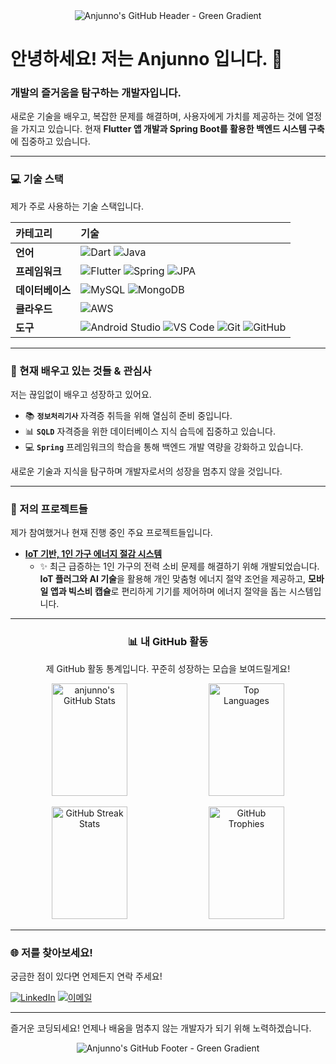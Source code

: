<div align="center">
  <img src="https://capsule-render.vercel.app/api?type=waving&color=gradient&customColorList=00FF00,00CC00,009900&height=200&text=Anjunno's%20GITHUB&fontSize=50&animation=twinkling&fontAlign=68&fontAlignY=36" alt="Anjunno's GitHub Header - Green Gradient"/>
</div>

# 안녕하세요! 저는 Anjunno 입니다. 👋

### 개발의 즐거움을 탐구하는 **개발자**입니다.

새로운 기술을 배우고, 복잡한 문제를 해결하며, 사용자에게 가치를 제공하는 것에 열정을 가지고 있습니다. 현재 **Flutter 앱 개발과 Spring Boot를 활용한 백엔드 시스템 구축**에 집중하고 있습니다.

---

  ### 💻 기술 스택

  제가 주로 사용하는 기술 스택입니다.

  | 카테고리 | 기술 |
  | :------- | :--- |
  | **언어** | ![Dart](https://img.shields.io/badge/Dart-0175C2?style=for-the-badge&logo=dart&logoColor=white) ![Java](https://img.shields.io/badge/Java-007396?style=for-the-badge&logo=java&logoColor=white) |
  | **프레임워크** | ![Flutter](https://img.shields.io/badge/Flutter-02569B?style=for-the-badge&logo=flutter&logoColor=white) ![Spring](https://img.shields.io/badge/Spring-6DB33F?style=for-the-badge&logo=spring&logoColor=white) ![JPA](https://img.shields.io/badge/JPA-4479A1?style=for-the-badge&logo=hibernate&logoColor=white) |
  | **데이터베이스** | ![MySQL](https://img.shields.io/badge/MySQL-4479A1?style=for-the-badge&logo=mysql&logoColor=white) ![MongoDB](https://img.shields.io/badge/MongoDB-47A248?style=for-the-badge&logo=mongodb&logoColor=white) |
  | **클라우드** | ![AWS](https://img.shields.io/badge/AWS-%23FF9900.svg?style=for-the-badge&logo=amazon-aws&logoColor=white) |
  | **도구** | ![Android Studio](https://img.shields.io/badge/Android%20Studio-3DDC84?style=for-the-badge&logo=android-studio&logoColor=white) ![VS Code](https://img.shields.io/badge/VS%20Code-007ACC?style=for-the-badge&logo=visual-studio-code&logoColor=white) ![Git](https://img.shields.io/badge/Git-F05032?style=for-the-badge&logo=git&logoColor=white) ![GitHub](https://img.shields.io/badge/github-%23121011.svg?style=for-the-badge&logo=github&logoColor=white) |
</div>

---

### 🌱 현재 배우고 있는 것들 & 관심사

저는 끊임없이 배우고 성장하고 있어요.

* 📚 **`정보처리기사`** 자격증 취득을 위해 열심히 준비 중입니다.
* 📊 **`SQLD`** 자격증을 위한 데이터베이스 지식 습득에 집중하고 있습니다.
* 💻 **`Spring`** 프레임워크의 학습을 통해 백엔드 개발 역량을 강화하고 있습니다.

새로운 기술과 지식을 탐구하며 개발자로서의 성장을 멈추지 않을 것입니다.

---

### 🚀 저의 프로젝트들

제가 참여했거나 현재 진행 중인 주요 프로젝트들입니다.

* **[IoT 기반, 1인 가구 에너지 절감 시스템](https://github.com/anjunno/aiot_smart_home_flutter)**
    * ✨ 최근 급증하는 1인 가구의 전력 소비 문제를 해결하기 위해 개발되었습니다. **IoT 플러그와 AI 기술**을 활용해 개인 맞춤형 에너지 절약 조언을 제공하고, **모바일 앱과 빅스비 캡슐**로 편리하게 기기를 제어하며 에너지 절약을 돕는 시스템입니다.

---

<div align="center">
  <h3>📊 내 GitHub 활동</h3>
  <p>제 GitHub 활동 통계입니다. 꾸준히 성장하는 모습을 보여드릴게요!</p>

  <p>
    <img src="https://github-readme-stats.vercel.app/api?username=anjunno&show_icons=true&theme=ambient_gradient&hide_border=true&count_private=true" alt="anjunno's GitHub Stats" width="49%" style="max-width: 400px; height: 180px;"/>
    <img src="https://github-readme-stats.vercel.app/api/top-langs/?username=anjunno&layout=donut&theme=nord&hide_border=true" alt="Top Languages" width="49%" style="max-width: 400px; height: 180px;"/>
  </p>
  <p>
    <img src="https://github-readme-streak-stats.herokuapp.com/?user=anjunno&theme=nord&hide_border=true" alt="GitHub Streak Stats" width="49%" style="max-width: 400px; height: 180px;"/>
    <img src="https://github-trophies.vercel.app/?username=anjunno&theme=discord&no-bg=true&no-frame=true" alt="GitHub Trophies" width="49%" style="max-width: 400px; height: 180px;"/>
  </p>
</div>

---


  ### 🌐 저를 찾아보세요!

  궁금한 점이 있다면 언제든지 연락 주세요!

  [![LinkedIn](https://img.shields.io/badge/LinkedIn-0A66C2?style=for-the-badge&logo=linkedin&logoColor=white)](https://www.linkedin.com/in/anjunno_example/)
  [![이메일](https://img.shields.io/badge/Email-D14836?style=for-the-badge&logo=gmail&logoColor=white)](mailto:anjunno.dev@example.com)
</div>

---
즐거운 코딩되세요! 언제나 배움을 멈추지 않는 개발자가 되기 위해 노력하겠습니다.
<div align="center">
  <img src="https://capsule-render.vercel.app/api?type=waving&color=gradient&customColorList=00FF00,00CC00,009900&height=200&fontSize=50&animation=shark&fontAlign=68&fontAlignY=36&section=footer" alt="Anjunno's GitHub Footer - Green Gradient"/>
</div>

